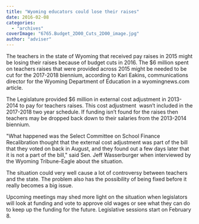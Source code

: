 ```yaml
---
title: "Wyoming educators could lose their raises"
date: 2016-02-08
categories: 
  - "archives"
coverImage: "6765.Budget_2D00_Cuts_2D00_image.jpg"
author: "adviser"
---
```


The teachers in the state of Wyoming that received pay raises in 2015 might be losing their raises because of budget cuts in 2016. The $6 million spent on teachers raises that were provided across 2015 might be needed to be cut for the 2017-2018 biennium, according to Kari Eakins, communications director for the Wyoming Department of Education in a wyomingnews.com article.

The Legislature provided $6 million in external cost adjustment in 2013-2014 to pay for teachers raises. This cost adjustment  wasn’t included in the 2017-2018 two year schedule. If funding isn’t found for the raises then teachers may be dropped back down to their salaries from the 2013-2014 biennium.

"What happened was the Select Committee on School Finance Recalibration thought that the external cost adjustment was part of the bill that they voted on back in August, and they found out a few days later that it is not a part of the bill," said Sen. Jeff Wasserburger when interviewed by the Wyoming Tribune-Eagle about the situation.

The situation could very well cause a lot of controversy between teachers and the state. The problem also has the possibility of being fixed before it really becomes a big issue.

Upcoming meetings may shed more light on the situation when legislators will look at funding and vote to approve old wages or see what they can do to keep up the funding for the future. Legislative sessions start on February 8.
